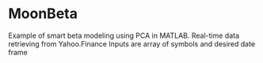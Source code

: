 # MoonBeta

Example of smart beta modeling using PCA in MATLAB.
Real-time data retrieving from Yahoo.Finance
Inputs are array of symbols and desired date frame


